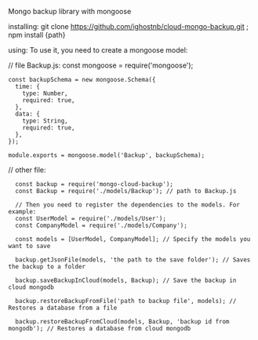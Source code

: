 Mongo backup library with mongoose

installing: 
  git clone https://github.com/ighostnb/cloud-mongo-backup.git ;
  npm install {path}
  
using:
  To use it, you need to create a mongoose model:
    
// file Backup.js: 
    const mongoose = require('mongoose');

    const backupSchema = new mongoose.Schema({
      time: {
        type: Number,
        required: true,
      },
      data: {
        type: String,
        required: true,
      },
    });

    module.exports = mongoose.model('Backup', backupSchema);

// other file: 
      
      const backup = require('mongo-cloud-backup');
      const Backup = require('./models/Backup'); // path to Backup.js
      
      // Then you need to register the dependencies to the models. For example:
      const UserModel = require('./models/User');
      const CompanyModel = require('./models/Company');
      
      const models = [UserModel, CompanyModel]; // Specify the models you want to save
      
      backup.getJsonFile(models, 'the path to the save folder'); // Saves the backup to a folder
      
      backup.saveBackupInCloud(models, Backup); // Save the backup in cloud mongodb
      
      backup.restoreBackupFromFile('path to backup file', models); // Restores a database from a file
      
      backup.restoreBackupFromCloud(models, Backup, 'backup id from mongodb'); // Restores a database from cloud mongodb
      
  
